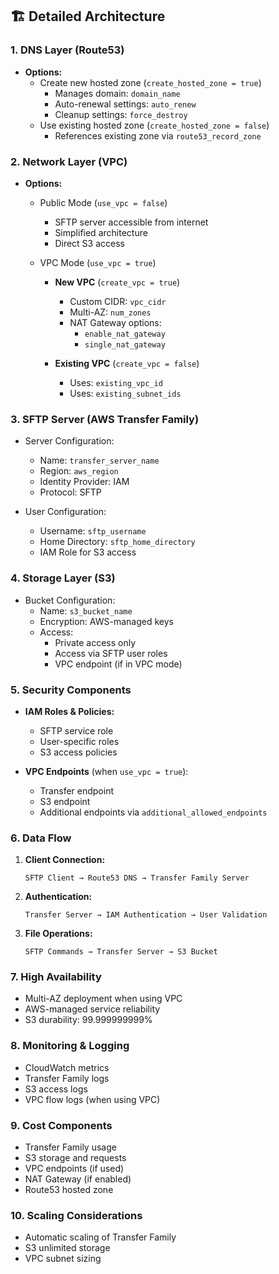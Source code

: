 ## 🏗 Detailed Architecture

### 1. DNS Layer (Route53)
- **Options:**
  - Create new hosted zone (`create_hosted_zone = true`)
    - Manages domain: `domain_name`
    - Auto-renewal settings: `auto_renew`
    - Cleanup settings: `force_destroy`
  - Use existing hosted zone (`create_hosted_zone = false`)
    - References existing zone via `route53_record_zone`

### 2. Network Layer (VPC)
- **Options:**
  - Public Mode (`use_vpc = false`)
    - SFTP server accessible from internet
    - Simplified architecture
    - Direct S3 access
  
  - VPC Mode (`use_vpc = true`)
    - **New VPC** (`create_vpc = true`)
      - Custom CIDR: `vpc_cidr`
      - Multi-AZ: `num_zones`
      - NAT Gateway options:
        - `enable_nat_gateway`
        - `single_nat_gateway`
    
    - **Existing VPC** (`create_vpc = false`)
      - Uses: `existing_vpc_id`
      - Uses: `existing_subnet_ids`

### 3. SFTP Server (AWS Transfer Family)
- Server Configuration:
  - Name: `transfer_server_name`
  - Region: `aws_region`
  - Identity Provider: IAM
  - Protocol: SFTP

- User Configuration:
  - Username: `sftp_username`
  - Home Directory: `sftp_home_directory`
  - IAM Role for S3 access

### 4. Storage Layer (S3)
- Bucket Configuration:
  - Name: `s3_bucket_name`
  - Encryption: AWS-managed keys
  - Access:
    - Private access only
    - Access via SFTP user roles
    - VPC endpoint (if in VPC mode)

### 5. Security Components
- **IAM Roles & Policies:**
  - SFTP service role
  - User-specific roles
  - S3 access policies

- **VPC Endpoints** (when `use_vpc = true`):
  - Transfer endpoint
  - S3 endpoint
  - Additional endpoints via `additional_allowed_endpoints`

### 6. Data Flow
1. **Client Connection:**
   ```
   SFTP Client → Route53 DNS → Transfer Family Server
   ```

2. **Authentication:**
   ```
   Transfer Server → IAM Authentication → User Validation
   ```

3. **File Operations:**
   ```
   SFTP Commands → Transfer Server → S3 Bucket
   ```

### 7. High Availability
- Multi-AZ deployment when using VPC
- AWS-managed service reliability
- S3 durability: 99.999999999%

### 8. Monitoring & Logging
- CloudWatch metrics
- Transfer Family logs
- S3 access logs
- VPC flow logs (when using VPC)

### 9. Cost Components
- Transfer Family usage
- S3 storage and requests
- VPC endpoints (if used)
- NAT Gateway (if enabled)
- Route53 hosted zone

### 10. Scaling Considerations
- Automatic scaling of Transfer Family
- S3 unlimited storage
- VPC subnet sizing